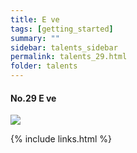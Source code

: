 ```yaml
---
title: E ve
tags: [getting_started]
summary: ""
sidebar: talents_sidebar
permalink: talents_29.html
folder: talents
---
```



#### No.29 E ve
![](https://yt3.ggpht.com/sBX3z3os13Gy81Bc7mtqXbqLPa8fjTfb1IZTa1bP86hwmO1rnk2ObzW4HTl5Ew6HO70XuOwBCLQ=s176-c-k-c0x00ffffff-no-rj)





{% include links.html %}
